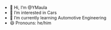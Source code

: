 - 👋 Hi, I’m @YMaula
- 👀 I’m interested in Cars
- 🌱 I’m currently learning Automotive Engineering
- 😄 Pronouns: he/him


<!---
YMaula/YMaula is a ✨ special ✨ repository because its `README.md` (this file) appears on your GitHub profile.
You can click the Preview link to take a look at your changes.
--->
